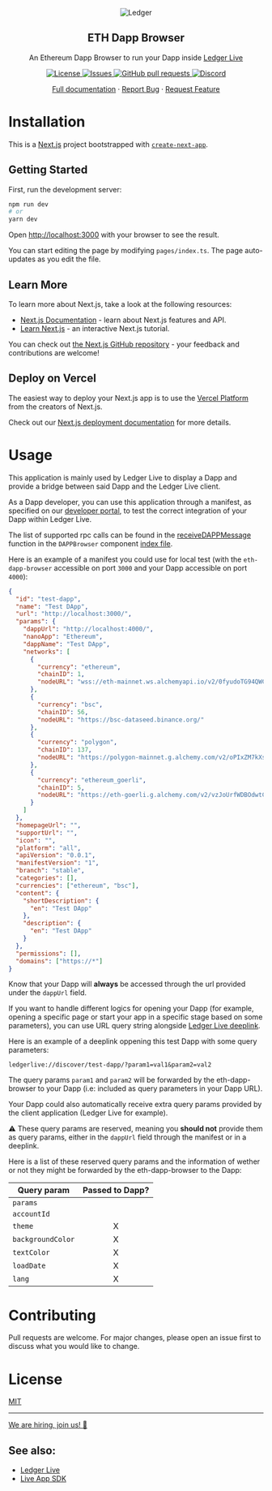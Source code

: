 <p align="center">
 <img src="https://user-images.githubusercontent.com/9203826/154288895-670f5c23-81a1-4307-a080-1af83f7f8356.svg" align="center" alt="Ledger" />
 <h2 align="center">ETH Dapp Browser</h2>
 <p align="center">An Ethereum Dapp Browser to run your Dapp inside <a href="https://www.ledger.com/ledger-live">Ledger Live</a></p>
</p>
  <p align="center">
    <a href="https://choosealicense.com/licenses/mit/">
      <img alt="License" src="https://img.shields.io/github/license/LedgerHQ/eth-dapp-browser" />
    </a>
    <a href="https://github.com/LedgerHQ/eth-dapp-browser/issues">
      <img alt="Issues" src="https://img.shields.io/github/issues/LedgerHQ/eth-dapp-browser?color=0088ff" />
    </a>
    <a href="https://github.com/LedgerHQ/eth-dapp-browser/pulls">
      <img alt="GitHub pull requests" src="https://img.shields.io/github/issues-pr/LedgerHQ/eth-dapp-browser?color=0088ff" />
    </a>
    <a href="https://discord.gg/y6nZhxv2bC">
      <img alt="Discord" src="https://img.shields.io/discord/885256081289379850?color=1C1CE1&label=Ledger%20%7C%20Discord%20%F0%9F%91%8B%20&style=flat-square" />
    </a>
   
   
  </p>

  <p align="center">
    <a href="https://developers.ledger.com/docs/live-app/start-here/">Full documentation</a>
    ·
    <a href="https://github.com/LedgerHQ/eth-dapp-browser/issues/new/choose">Report Bug</a>
    ·
    <a href="https://github.com/LedgerHQ/eth-dapp-browser/issues/new/choose">Request Feature</a>
  </p>
</p>

# Installation

This is a [Next.js](https://nextjs.org/) project bootstrapped with [`create-next-app`](https://github.com/vercel/next.js/tree/canary/packages/create-next-app).

## Getting Started

First, run the development server:

```bash
npm run dev
# or
yarn dev
```

Open [http://localhost:3000](http://localhost:3000) with your browser to see the result.

You can start editing the page by modifying `pages/index.ts`. The page auto-updates as you edit the file.

## Learn More

To learn more about Next.js, take a look at the following resources:

- [Next.js Documentation](https://nextjs.org/docs) - learn about Next.js features and API.
- [Learn Next.js](https://nextjs.org/learn) - an interactive Next.js tutorial.

You can check out [the Next.js GitHub repository](https://github.com/vercel/next.js/) - your feedback and contributions are welcome!

## Deploy on Vercel

The easiest way to deploy your Next.js app is to use the [Vercel Platform](https://vercel.com/new?utm_medium=default-template&filter=next.js&utm_source=create-next-app&utm_campaign=create-next-app-readme) from the creators of Next.js.

Check out our [Next.js deployment documentation](https://nextjs.org/docs/deployment) for more details.

# Usage

This application is mainly used by Ledger Live to display a Dapp and provide a bridge between said Dapp and the Ledger Live client.

As a Dapp developer, you can use this application through a manifest, as specified on our [developer portal](https://developers.ledger.com/docs/dapp/manifest/), to test the correct integration of your Dapp within Ledger Live.

The list of supported rpc calls can be found in the [receiveDAPPMessage](https://github.com/LedgerHQ/eth-dapp-browser/blob/main/src/DAPPBrowser/index.tsx#:~:text=const-,receiveDAPPMessage,-%3D%20useCallback) function in the `DAPPBrowser` component [index file](src/DAPPBrowser/index.tsx).

Here is an example of a manifest you could use for local test (with the `eth-dapp-browser` accessible on port `3000` and your Dapp accessible on port `4000`):

```json
{
  "id": "test-dapp",
  "name": "Test DApp",
  "url": "http://localhost:3000/",
  "params": {
    "dappUrl": "http://localhost:4000/",
    "nanoApp": "Ethereum",
    "dappName": "Test DApp",
    "networks": [
      {
        "currency": "ethereum",
        "chainID": 1,
        "nodeURL": "wss://eth-mainnet.ws.alchemyapi.io/v2/0fyudoTG94QWC0tEtfJViM9v2ZXJuij2"
      },
      {
        "currency": "bsc",
        "chainID": 56,
        "nodeURL": "https://bsc-dataseed.binance.org/"
      },
      {
        "currency": "polygon",
        "chainID": 137,
        "nodeURL": "https://polygon-mainnet.g.alchemy.com/v2/oPIxZM7kXsPVVY1Sk0kOQwkoIOpSu8PE"
      },
      {
        "currency": "ethereum_goerli",
        "chainID": 5,
        "nodeURL": "https://eth-goerli.g.alchemy.com/v2/vzJoUrfWDBOdwtCL-sybfBzIfNzY0_tk"
      }
    ]
  },
  "homepageUrl": "",
  "supportUrl": "",
  "icon": "",
  "platform": "all",
  "apiVersion": "0.0.1",
  "manifestVersion": "1",
  "branch": "stable",
  "categories": [],
  "currencies": ["ethereum", "bsc"],
  "content": {
    "shortDescription": {
      "en": "Test DApp"
    },
    "description": {
      "en": "Test DApp"
    }
  },
  "permissions": [],
  "domains": ["https://*"]
}
```

Know that your Dapp will **always** be accessed through the url provided under the `dappUrl` field.

If you want to handle different logics for opening your Dapp (for example, opening a specific page or start your app in a specific stage based on some parameters), you can use URL query string alongside [Ledger Live deeplink](https://github.com/LedgerHQ/ledger-live/wiki/LLD:DeepLinking).

Here is an example of a deeplink oppening this test Dapp with some query parameters:

```
ledgerlive://discover/test-dapp/?param1=val1&param2=val2
```

The query params `param1` and `param2` will be forwarded by the eth-dapp-browser to your Dapp (i.e: included as query parameters in your Dapp URL).

Your Dapp could also automatically receive extra query params provided by the client application (Ledger Live for example).

:warning: These query params are reserved, meaning you **should not** provide them as query params, either in the `dappUrl` field through the manifest or in a deeplink.

Here is a list of these reserved query params and the information of wether or not they might be forwarded by the eth-dapp-browser to the Dapp:

| Query param       | Passed to Dapp? |
| ----------------- | :-------------: |
| `params`          |                 |
| `accountId`       |                 |
| `theme`           |        X        |
| `backgroundColor` |        X        |
| `textColor`       |        X        |
| `loadDate`        |        X        |
| `lang`            |        X        |

<!-- Table generated using https://www.tablesgenerator.com/markdown_tables# -->

# Contributing

Pull requests are welcome. For major changes, please open an issue first to discuss what you would like to change.

# License

[MIT](https://choosealicense.com/licenses/mit/)

---

[We are hiring, join us! 🚀](https://www.ledger.com/join-us)

## See also:

- [Ledger Live](https://github.com/LedgerHQ/ledger-live)
- [Live App SDK](https://github.com/LedgerHQ/live-app-sdk)

